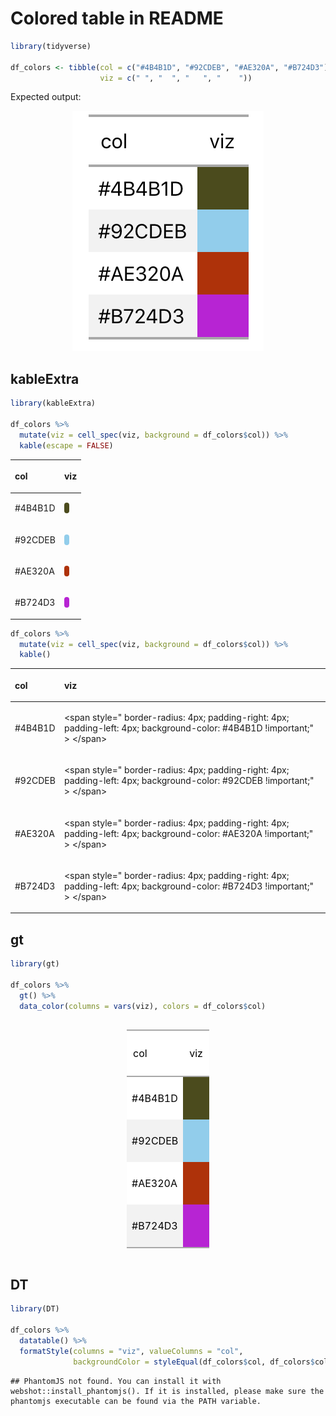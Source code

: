 
# Colored table in README

``` r
library(tidyverse)

df_colors <- tibble(col = c("#4B4B1D", "#92CDEB", "#AE320A", "#B724D3"), 
                    viz = c(" ", "  ", "   ", "    "))
```

Expected output:

<center>

<img src="table.png">

</center>

## kableExtra

``` r
library(kableExtra)

df_colors %>%
  mutate(viz = cell_spec(viz, background = df_colors$col)) %>%
  kable(escape = FALSE)
```

<table>

<thead>

<tr>

<th style="text-align:left;">

col

</th>

<th style="text-align:left;">

viz

</th>

</tr>

</thead>

<tbody>

<tr>

<td style="text-align:left;">

\#4B4B1D

</td>

<td style="text-align:left;">

<span style="     border-radius: 4px; padding-right: 4px; padding-left: 4px; background-color: #4B4B1D !important;">
</span>

</td>

</tr>

<tr>

<td style="text-align:left;">

\#92CDEB

</td>

<td style="text-align:left;">

<span style="     border-radius: 4px; padding-right: 4px; padding-left: 4px; background-color: #92CDEB !important;">
</span>

</td>

</tr>

<tr>

<td style="text-align:left;">

\#AE320A

</td>

<td style="text-align:left;">

<span style="     border-radius: 4px; padding-right: 4px; padding-left: 4px; background-color: #AE320A !important;">
</span>

</td>

</tr>

<tr>

<td style="text-align:left;">

\#B724D3

</td>

<td style="text-align:left;">

<span style="     border-radius: 4px; padding-right: 4px; padding-left: 4px; background-color: #B724D3 !important;">
</span>

</td>

</tr>

</tbody>

</table>

``` r
df_colors %>%
  mutate(viz = cell_spec(viz, background = df_colors$col)) %>%
  kable() 
```

<table>

<thead>

<tr>

<th style="text-align:left;">

col

</th>

<th style="text-align:left;">

viz

</th>

</tr>

</thead>

<tbody>

<tr>

<td style="text-align:left;">

\#4B4B1D

</td>

<td style="text-align:left;">

\<span style=" border-radius: 4px; padding-right: 4px; padding-left:
4px; background-color: \#4B4B1D \!important;" \> \</span\>

</td>

</tr>

<tr>

<td style="text-align:left;">

\#92CDEB

</td>

<td style="text-align:left;">

\<span style=" border-radius: 4px; padding-right: 4px; padding-left:
4px; background-color: \#92CDEB \!important;" \> \</span\>

</td>

</tr>

<tr>

<td style="text-align:left;">

\#AE320A

</td>

<td style="text-align:left;">

\<span style=" border-radius: 4px; padding-right: 4px; padding-left:
4px; background-color: \#AE320A \!important;" \> \</span\>

</td>

</tr>

<tr>

<td style="text-align:left;">

\#B724D3

</td>

<td style="text-align:left;">

\<span style=" border-radius: 4px; padding-right: 4px; padding-left:
4px; background-color: \#B724D3 \!important;" \> \</span\>

</td>

</tr>

</tbody>

</table>

## gt

``` r
library(gt)

df_colors %>% 
  gt() %>% 
  data_color(columns = vars(viz), colors = df_colors$col)
```

<!--html_preserve-->

<style>html {
  font-family: -apple-system, BlinkMacSystemFont, 'Segoe UI', Roboto, Oxygen, Ubuntu, Cantarell, 'Helvetica Neue', 'Fira Sans', 'Droid Sans', Arial, sans-serif;
}

#qbjskotvij .gt_table {
  display: table;
  border-collapse: collapse;
  margin-left: auto;
  margin-right: auto;
  color: #000000;
  font-size: 16px;
  background-color: #FFFFFF;
  /* table.background.color */
  width: auto;
  /* table.width */
  border-top-style: solid;
  /* table.border.top.style */
  border-top-width: 2px;
  /* table.border.top.width */
  border-top-color: #A8A8A8;
  /* table.border.top.color */
}

#qbjskotvij .gt_heading {
  background-color: #FFFFFF;
  /* heading.background.color */
  border-bottom-color: #FFFFFF;
}

#qbjskotvij .gt_title {
  color: #000000;
  font-size: 125%;
  /* heading.title.font.size */
  padding-top: 4px;
  /* heading.top.padding */
  padding-bottom: 1px;
  border-bottom-color: #FFFFFF;
  border-bottom-width: 0;
}

#qbjskotvij .gt_subtitle {
  color: #000000;
  font-size: 85%;
  /* heading.subtitle.font.size */
  padding-top: 1px;
  padding-bottom: 4px;
  /* heading.bottom.padding */
  border-top-color: #FFFFFF;
  border-top-width: 0;
}

#qbjskotvij .gt_bottom_border {
  border-bottom-style: solid;
  /* heading.border.bottom.style */
  border-bottom-width: 2px;
  /* heading.border.bottom.width */
  border-bottom-color: #A8A8A8;
  /* heading.border.bottom.color */
}

#qbjskotvij .gt_column_spanner {
  border-bottom-style: solid;
  border-bottom-width: 2px;
  border-bottom-color: #A8A8A8;
  padding-top: 4px;
  padding-bottom: 4px;
}

#qbjskotvij .gt_col_heading {
  color: #000000;
  background-color: #FFFFFF;
  /* column_labels.background.color */
  font-size: 16px;
  /* column_labels.font.size */
  font-weight: initial;
  /* column_labels.font.weight */
  vertical-align: middle;
  padding: 10px;
  margin: 10px;
}

#qbjskotvij .gt_sep_right {
  border-right: 5px solid #FFFFFF;
}

#qbjskotvij .gt_group_heading {
  padding: 8px;
  color: #000000;
  background-color: #FFFFFF;
  /* row_group.background.color */
  font-size: 16px;
  /* row_group.font.size */
  font-weight: initial;
  /* row_group.font.weight */
  border-top-style: solid;
  /* row_group.border.top.style */
  border-top-width: 2px;
  /* row_group.border.top.width */
  border-top-color: #A8A8A8;
  /* row_group.border.top.color */
  border-bottom-style: solid;
  /* row_group.border.bottom.style */
  border-bottom-width: 2px;
  /* row_group.border.bottom.width */
  border-bottom-color: #A8A8A8;
  /* row_group.border.bottom.color */
  vertical-align: middle;
}

#qbjskotvij .gt_empty_group_heading {
  padding: 0.5px;
  color: #000000;
  background-color: #FFFFFF;
  /* row_group.background.color */
  font-size: 16px;
  /* row_group.font.size */
  font-weight: initial;
  /* row_group.font.weight */
  border-top-style: solid;
  /* row_group.border.top.style */
  border-top-width: 2px;
  /* row_group.border.top.width */
  border-top-color: #A8A8A8;
  /* row_group.border.top.color */
  border-bottom-style: solid;
  /* row_group.border.bottom.style */
  border-bottom-width: 2px;
  /* row_group.border.bottom.width */
  border-bottom-color: #A8A8A8;
  /* row_group.border.bottom.color */
  vertical-align: middle;
}

#qbjskotvij .gt_striped {
  background-color: #f2f2f2;
}

#qbjskotvij .gt_from_md > :first-child {
  margin-top: 0;
}

#qbjskotvij .gt_from_md > :last-child {
  margin-bottom: 0;
}

#qbjskotvij .gt_row {
  padding: 8px;
  /* row.padding */
  margin: 10px;
  vertical-align: middle;
}

#qbjskotvij .gt_stub {
  border-right-style: solid;
  border-right-width: 2px;
  border-right-color: #A8A8A8;
  padding-left: 12px;
}

#qbjskotvij .gt_summary_row {
  color: #000000;
  background-color: #FFFFFF;
  /* summary_row.background.color */
  padding: 8px;
  /* summary_row.padding */
  text-transform: inherit;
  /* summary_row.text_transform */
}

#qbjskotvij .gt_grand_summary_row {
  color: #000000;
  background-color: #FFFFFF;
  /* grand_summary_row.background.color */
  padding: 8px;
  /* grand_summary_row.padding */
  text-transform: inherit;
  /* grand_summary_row.text_transform */
}

#qbjskotvij .gt_first_summary_row {
  border-top-style: solid;
  border-top-width: 2px;
  border-top-color: #A8A8A8;
}

#qbjskotvij .gt_first_grand_summary_row {
  border-top-style: double;
  border-top-width: 6px;
  border-top-color: #A8A8A8;
}

#qbjskotvij .gt_table_body {
  border-top-style: solid;
  /* table_body.border.top.style */
  border-top-width: 2px;
  /* table_body.border.top.width */
  border-top-color: #A8A8A8;
  /* table_body.border.top.color */
  border-bottom-style: solid;
  /* table_body.border.bottom.style */
  border-bottom-width: 2px;
  /* table_body.border.bottom.width */
  border-bottom-color: #A8A8A8;
  /* table_body.border.bottom.color */
}

#qbjskotvij .gt_footnote {
  font-size: 90%;
  /* footnote.font.size */
  padding: 4px;
  /* footnote.padding */
}

#qbjskotvij .gt_sourcenote {
  font-size: 90%;
  /* sourcenote.font.size */
  padding: 4px;
  /* sourcenote.padding */
}

#qbjskotvij .gt_center {
  text-align: center;
}

#qbjskotvij .gt_left {
  text-align: left;
}

#qbjskotvij .gt_right {
  text-align: right;
  font-variant-numeric: tabular-nums;
}

#qbjskotvij .gt_font_normal {
  font-weight: normal;
}

#qbjskotvij .gt_font_bold {
  font-weight: bold;
}

#qbjskotvij .gt_font_italic {
  font-style: italic;
}

#qbjskotvij .gt_super {
  font-size: 65%;
}

#qbjskotvij .gt_footnote_glyph {
  font-style: italic;
  font-size: 65%;
}
</style>

<div id="qbjskotvij" style="overflow-x:auto;">

<!--gt table start-->

<table class="gt_table">

<tr>

<th class="gt_col_heading gt_left" rowspan="1" colspan="1">

col

</th>

<th class="gt_col_heading gt_left" rowspan="1" colspan="1">

viz

</th>

</tr>

<tbody class="gt_table_body">

<tr>

<td class="gt_row gt_left">

\#4B4B1D

</td>

<td class="gt_row gt_left" style="background-color:#4B4B1D;color:#FFFFFFFF;">

</td>

</tr>

<tr>

<td class="gt_row gt_left gt_striped">

\#92CDEB

</td>

<td class="gt_row gt_left gt_striped" style="background-color:#92CDEB;color:#000000FF;">

</td>

</tr>

<tr>

<td class="gt_row gt_left">

\#AE320A

</td>

<td class="gt_row gt_left" style="background-color:#AE320A;color:#FFFFFFFF;">

</td>

</tr>

<tr>

<td class="gt_row gt_left gt_striped">

\#B724D3

</td>

<td class="gt_row gt_left gt_striped" style="background-color:#B724D3;color:#FFFFFFFF;">

</td>

</tr>

</tbody>

</table>

<!--gt table end-->

</div>

<!--/html_preserve-->

## DT

``` r
library(DT)

df_colors %>%
  datatable() %>%
  formatStyle(columns = "viz", valueColumns = "col",
              backgroundColor = styleEqual(df_colors$col, df_colors$col))
```

    ## PhantomJS not found. You can install it with webshot::install_phantomjs(). If it is installed, please make sure the phantomjs executable can be found via the PATH variable.

<!--html_preserve-->

<div id="htmlwidget-3afb8787b98b3e09d4a6" class="datatables html-widget" style="width:100%;height:auto;">

</div>

<script type="application/json" data-for="htmlwidget-3afb8787b98b3e09d4a6">{"x":{"filter":"none","data":[["1","2","3","4"],["#4B4B1D","#92CDEB","#AE320A","#B724D3"],[" ","  ","   ","    "]],"container":"<table class=\"display\">\n  <thead>\n    <tr>\n      <th> <\/th>\n      <th>col<\/th>\n      <th>viz<\/th>\n    <\/tr>\n  <\/thead>\n<\/table>","options":{"order":[],"autoWidth":false,"orderClasses":false,"columnDefs":[{"orderable":false,"targets":0}],"rowCallback":"function(row, data) {\nvar value=data[1]; $(this.api().cell(row, 2).node()).css({'background-color':value == '#4B4B1D' ? '#4B4B1D' : value == '#92CDEB' ? '#92CDEB' : value == '#AE320A' ? '#AE320A' : value == '#B724D3' ? '#B724D3' : ''});\n}"}},"evals":["options.rowCallback"],"jsHooks":[]}</script>

<!--/html_preserve-->
